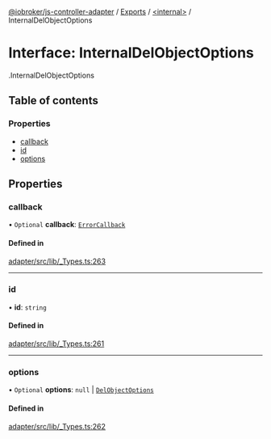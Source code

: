 [@iobroker/js-controller-adapter](../README.md) / [Exports](../modules.md) / [<internal\>](../modules/internal_.md) / InternalDelObjectOptions

# Interface: InternalDelObjectOptions

[<internal>](../modules/internal_.md).InternalDelObjectOptions

## Table of contents

### Properties

- [callback](internal_.InternalDelObjectOptions.md#callback)
- [id](internal_.InternalDelObjectOptions.md#id)
- [options](internal_.InternalDelObjectOptions.md#options)

## Properties

### callback

• `Optional` **callback**: [`ErrorCallback`](../modules/internal_.md#errorcallback)

#### Defined in

[adapter/src/lib/_Types.ts:263](https://github.com/ioBroker/ioBroker.js-controller/blob/931c925a/packages/adapter/src/lib/_Types.ts#L263)

___

### id

• **id**: `string`

#### Defined in

[adapter/src/lib/_Types.ts:261](https://github.com/ioBroker/ioBroker.js-controller/blob/931c925a/packages/adapter/src/lib/_Types.ts#L261)

___

### options

• `Optional` **options**: ``null`` \| [`DelObjectOptions`](internal_.DelObjectOptions.md)

#### Defined in

[adapter/src/lib/_Types.ts:262](https://github.com/ioBroker/ioBroker.js-controller/blob/931c925a/packages/adapter/src/lib/_Types.ts#L262)
